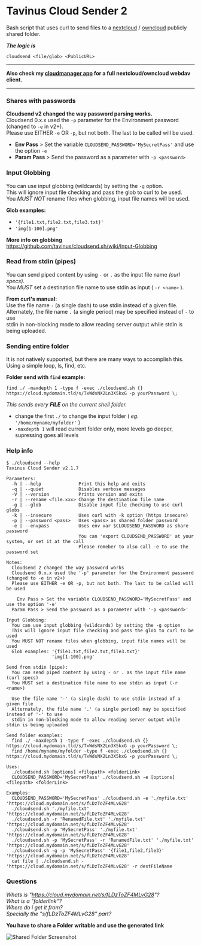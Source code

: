 # Tavinus Cloud Sender 2
Bash script that uses curl to send files to a [nextcloud](https://nextcloud.com) / [owncloud](https://owncloud.org) publicly shared folder.  
  
***The logic is***
```
cloudsend <file/glob> <PublicURL>
```

---

**Also check my [cloudmanager app](https://github.com/tavinus/cloudmanager) for a full nextcloud/owncloud webdav client.**  

---

### Shares with passwords
**Cloudsend v2 changed the way password parsing works.**  
Cloudsend 0.x.x used the `-p` parameter for the Environment password (changed to `-e` in v2+).  
Please use EITHER `-e` OR `-p`, but not both. The last to be called will be used.  
  
 - **Env Pass** *>* Set the variable `CLOUDSEND_PASSWORD='MySecretPass'` and use the option `-e`
 - **Param Pass** *>* Send the password as a parameter with `-p <password>`

### Input Globbing
You can use input globbing (wildcards) by setting the `-g` option.  
This will ignore input file checking and pass the glob to curl to be used.  
You *MUST NOT* rename files when globbing, input file names will be used.  
  
**Glob examples:**
 - `'{file1.txt,file2.txt,file3.txt}'`
 - `'img[1-100].png'`

**More info on globbing**  
https://github.com/tavinus/cloudsend.sh/wiki/Input-Globbing 

### Read from stdin (pipes)
You can send piped content by using `-` or `.` as the input file name *(curl specs)*.  
You *MUST* set a destination file name to use stdin as input ( `-r <name>` ).  
  
**From curl's manual:**  
Use the file name `-` (a single dash) to use stdin instead of a given file.  
Alternately, the file name `.` (a single period) may be specified instead of `-` to use  
stdin in non-blocking mode to allow reading server output while stdin is being uploaded.  

### Sending entire folder
It is not natively supported, but there are many ways to accomplish this.  
Using a simple loop, ls, find, etc.  

**Folder send with `find` example:**
```
find ./ -maxdepth 1 -type f -exec ./cloudsend.sh {} https://cloud.mydomain.tld/s/TxWdsNX2Ln3X5kxG -p yourPassword \;
```
*This sends every **FILE** on the current shell folder.*
 - change the first `./` to change the input folder ( *eg.* `'/home/myname/myfolder'` )
 - `-maxdepth 1` will read current folder only, more levels go deeper, supressing goes all levels

### Help info
```
$ ./cloudsend --help
Tavinus Cloud Sender v2.1.7

Parameters:
  -h | --help              Print this help and exits
  -q | --quiet             Disables verbose messages
  -V | --version           Prints version and exits
  -r | --rename <file.xxx> Change the destination file name
  -g | --glob              Disable input file checking to use curl globs
  -k | --insecure          Uses curl with -k option (https insecure)
  -p | --password <pass>   Uses <pass> as shared folder password
  -e | --envpass           Uses env var $CLOUDSEND_PASSWORD as share password
                           You can 'export CLOUDSEND_PASSWORD' at your system, or set it at the call
                           Please remeber to also call -e to use the password set

Notes:
  Cloudsend 2 changed the way password works
  Cloudsend 0.x.x used the '-p' parameter for the Environment password (changed to -e in v2+)
  Please use EITHER -e OR -p, but not both. The last to be called will be used

    Env Pass > Set the variable CLOUDSEND_PASSWORD='MySecretPass' and use the option '-e'
  Param Pass > Send the password as a parameter with '-p <password>'

Input Globbing:
  You can use input globbing (wildcards) by setting the -g option
  This will ignore input file checking and pass the glob to curl to be used
  You MUST NOT rename files when globbing, input file names will be used
  Glob examples: '{file1.txt,file2.txt,file3.txt}'
                 'img[1-100].png'

Send from stdin (pipe):
  You can send piped content by using - or . as the input file name (curl specs)
  You MUST set a destination file name to use stdin as input (-r <name>)

  Use the file name '-' (a single dash) to use stdin instead of a given file
  Alternately, the file name '.' (a single period) may be specified instead of '-' to use
  stdin in non-blocking mode to allow reading server output while stdin is being uploaded

Send folder examples:
  find ./ -maxdepth 1 -type f -exec ./cloudsend.sh {} https://cloud.mydomain.tld/s/TxWdsNX2Ln3X5kxG -p yourPassword \;
  find /home/myname/myfolder -type f -exec ./cloudsend.sh {} https://cloud.mydomain.tld/s/TxWdsNX2Ln3X5kxG -p yourPassword \;

Uses:
  ./cloudsend.sh [options] <filepath> <folderLink>
  CLOUDSEND_PASSWORD='MySecretPass' ./cloudsend.sh -e [options] <filepath> <folderLink>

Examples:
  CLOUDSEND_PASSWORD='MySecretPass' ./cloudsend.sh -e './myfile.txt' 'https://cloud.mydomain.net/s/fLDzToZF4MLvG28'
  ./cloudsend.sh './myfile.txt' 'https://cloud.mydomain.net/s/fLDzToZF4MLvG28'
  ./cloudsend.sh -r 'RenamedFile.txt' './myfile.txt' 'https://cloud.mydomain.net/s/fLDzToZF4MLvG28'
  ./cloudsend.sh -p 'MySecretPass' './myfile.txt' 'https://cloud.mydomain.net/s/fLDzToZF4MLvG28'
  ./cloudsend.sh -p 'MySecretPass' -r 'RenamedFile.txt' './myfile.txt' 'https://cloud.mydomain.net/s/fLDzToZF4MLvG28'
  ./cloudsend.sh -g -p 'MySecretPass' '{file1,file2,file3}' 'https://cloud.mydomain.net/s/fLDzToZF4MLvG28'
  cat file | ./cloudsend.sh - 'https://cloud.mydomain.net/s/fLDzToZF4MLvG28' -r destFileName
```

### Questions
*Whats is "https://cloud.mydomain.net/s/fLDzToZF4MLvG28"?  
What is a "folderlink"?  
Where do i get it from?  
Specially the "s/fLDzToZF4MLvG28" part?*  
  
**You have to share a Folder writable and use the generated link**  
  
![Shared Folder Screenshot](https://user-images.githubusercontent.com/8039413/81998321-9a4fca00-9628-11ea-8fbc-7e5c7d0faaf0.png)


